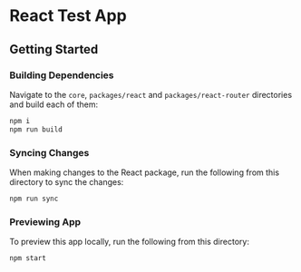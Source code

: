 # React Test App

## Getting Started

### Building Dependencies

Navigate to the `core`, `packages/react` and `packages/react-router` directories and build each of them:

```bash
npm i
npm run build
```

### Syncing Changes

When making changes to the React package, run the following from this directory to sync the changes:

```bash
npm run sync
```

### Previewing App

To preview this app locally, run the following from this directory:

```bash
npm start
```
